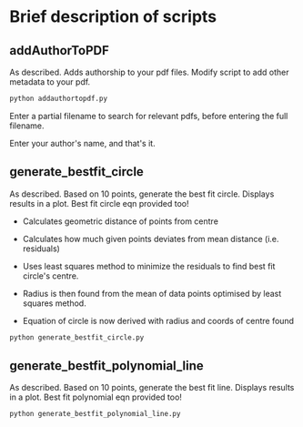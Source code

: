 # Brief description of scripts

## addAuthorToPDF
As described. Adds authorship to your pdf files. Modify script to add other metadata to your pdf.

```python
python addauthortopdf.py
```
Enter a partial filename to search for relevant pdfs, before entering the full filename.

Enter your author's name, and that's it.

## generate_bestfit_circle
As described. Based on 10 points, generate the best fit circle. Displays results in a plot. Best fit circle eqn provided too!

- Calculates geometric distance of points from centre

- Calculates how much given points deviates from mean distance (i.e. residuals) 

- Uses least squares method to minimize the residuals to find best fit circle's centre. 

- Radius is then found from the mean of data points optimised by least squares method.

- Equation of circle is now derived with radius and coords of centre found

```python
python generate_bestfit_circle.py
```

## generate_bestfit_polynomial_line
As described. Based on 10 points, generate the best fit line. Displays results in a plot. Best fit polynomial eqn provided too!

```python
python generate_bestfit_polynomial_line.py
```
